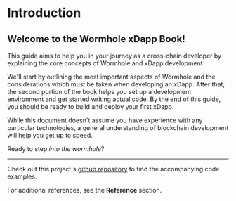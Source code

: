 # Introduction

## Welcome to the Wormhole xDapp Book!

This guide aims to help you in your journey as a cross-chain developer by explaining the core concepts of Wormhole and xDapp development.

We'll start by outlining the most important aspects of Wormhole and the considerations which must be taken when developing an xDapp. After that, the second portion of the book helps you set up a development environment and get started writing actual code. By the end of this guide, you should be ready to build and deploy your first xDapp.

While this document doesn't assume you have experience with any particular technologies, a general understanding of blockchain development will help you get up to speed.

Ready to step _into the wormhole_?

---

Check out this project's [github repository](https://www.github.com/certusone/xdapp-book) to find the accompanying code examples.

For additional references, see the **Reference** section.

